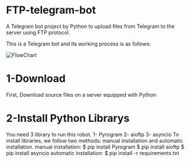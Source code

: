 # FTP-telegram-bot
A Telegram bot project by Python to upload files from Telegram to the server using FTP protocol.

This is a Telegram bot and its working process is as follows:

![FlowChart](https://user-images.githubusercontent.com/112679395/212622979-a5846d0a-5df1-4dc5-ba30-9f0854527aa5.png)

# 1-Download
First, Download source files on a server equipped with Python

# 2-Install Python Librarys
You need 3 library to run this robot.
1- Pyrogram
2- aioftp
3- asyncio
To install libraries, we follow two methods: manual installation and automatic installation.
manual installation:
$ pip install Pyrogram
$ pip install aioftp
$ pip install asyncio
automatic installation:
$ pip install -r requirements.txt
